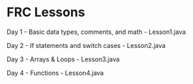 # FRC Lessons
Day 1 - Basic data types, comments, and math - Lesson1.java

Day 2 - If statements and switch cases - Lesson2.java

Day 3 - Arrays & Loops - Lesson3.java

Day 4 - Functions - Lesson4.java
